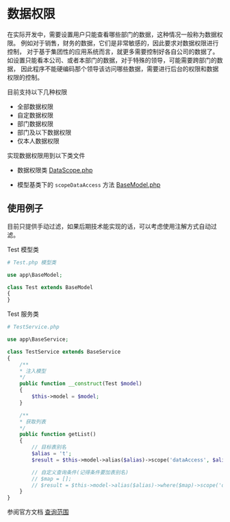 # 数据权限
在实际开发中，需要设置用户只能查看哪些部门的数据，这种情况一般称为数据权限。
例如对于销售，财务的数据，它们是非常敏感的，因此要求对数据权限进行控制， 对于基于集团性的应用系统而言，就更多需要控制好各自公司的数据了。如设置只能看本公司、或者本部门的数据，对于特殊的领导，可能需要跨部门的数据， 因此程序不能硬编码那个领导该访问哪些数据，需要进行后台的权限和数据权限的控制。

目前支持以下几种权限
- 全部数据权限
- 自定数据权限
- 部门数据权限
- 部门及以下数据权限
- 仅本人数据权限

实现数据权限用到以下类文件


- 数据权限类 [DataScope.php](https://github.com/edenleung/think-admin/blob/6.0/app/dataScope/DataScope.php)

- 模型基类下的 `scopeDataAccess` 方法 [BaseModel.php](https://github.com/edenleung/think-admin/blob/6.0/app/BaseModel.php)

## 使用例子
目前只提供手动过滤，如果后期技术能实现的话，可以考虑使用注解方式自动过滤。

Test 模型类
```php
# Test.php 模型类

use app\BaseModel;

class Test extends BaseModel
{
}

```

Test 服务类
```php
# TestService.php

use app\BaseService;

class TestService extends BaseService
{
    /**
    * 注入模型
    */
    public function __construct(Test $model)
    {
        $this->model = $model;
    }

    /**
    * 获取列表
    */
    public function getList()
    {
        // 目标表别名
        $alias = 't';
        $result = $this->model->alias($alias)->scope('dataAccess', $alias)->select();

        // 自定义查询条件(记得条件要加表别名)
        // $map = [];
        // $result = $this->model->alias($alias)->where($map)->scope('dataAccess', $alias)->select();
    }
}


```

参阅官方文档 [查询范围](https://www.kancloud.cn/manual/thinkphp6_0/1037586)